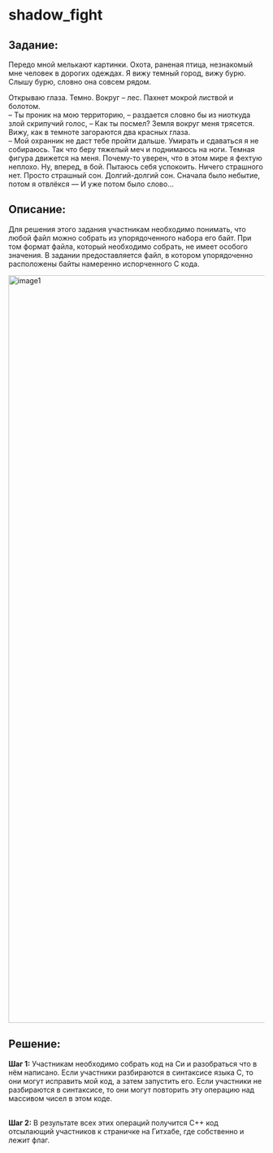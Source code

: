 <h1>shadow_fight</h1>

<h2>Задание:</h2>
<p>Передо мной мелькают картинки. Охота, раненая птица, незнакомый мне человек в дорогих одеждах. Я вижу темный город, вижу бурю. Слышу бурю, словно она совсем рядом.</p>

<p>Открываю глаза. Темно. Вокруг – лес. Пахнет мокрой листвой и болотом.<br>– Ты проник на мою территорию, – раздается словно бы из ниоткуда злой скрипучий голос, – Как ты посмел?  Земля вокруг меня трясется. Вижу, как в темноте загораются два красных глаза.<br>– Мой охранник не даст тебе пройти дальше.  Умирать и сдаваться я не собираюсь. Так что беру тяжелый меч и поднимаюсь на ноги. Темная фигура движется на меня. Почему-то уверен, что в этом мире я фехтую неплохо. Ну, вперед, в бой.  Пытаюсь себя успокоить. Ничего страшного нет. Просто страшный сон. Долгий-долгий сон. Сначала было небытие, потом я отвлёкся — И уже потом было слово…</p>

<h2>Описание:</h2>
<p>Для решения этого задания участникам необходимо понимать, что любой файл можно собрать из упорядоченного набора его байт. При том формат файла, который необходимо собрать, не имеет особого значения. В задании предоставляется файл, в котором упорядоченно расположены байты намеренно испорченного С кода.</p>

<img width="1470" alt="image1" src="https://github.com/QwarkDev/NeoQuest_2024_school_track/assets/160727310/cdc11e87-e31f-42ca-b1c4-cd5948ad4ce3">

<h2>Решение:</h2>
<b>Шаг 1:</b> <span>Участникам необходимо собрать код на Си и разобраться что в нём написано. Если участники разбираются в синтаксисе языка С, то они могут исправить мой код, а затем запустить его. Если участники не разбираются в синтаксисе, то они могут повторить эту операцию над массивом чисел в этом коде.</span><br><br>

<b>Шаг 2:</b> <span>В результате всех этих операций получится С++ код отсылающий участников к страничке на Гитхабе, где собственно и лежит флаг.</span><br><br>
